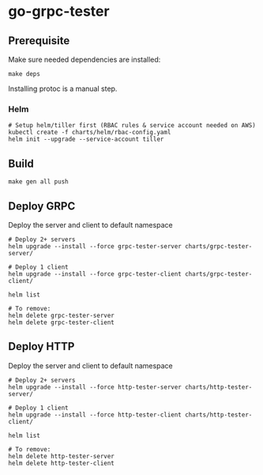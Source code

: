 # go-grpc-tester

## Prerequisite

Make sure needed dependencies are installed:
```
make deps
```
Installing protoc is a manual step.

### Helm
```
# Setup helm/tiller first (RBAC rules & service account needed on AWS)
kubectl create -f charts/helm/rbac-config.yaml
helm init --upgrade --service-account tiller
```


## Build
```
make gen all push
```


## Deploy GRPC

Deploy the server and client to default namespace
```
# Deploy 2+ servers
helm upgrade --install --force grpc-tester-server charts/grpc-tester-server/

# Deploy 1 client
helm upgrade --install --force grpc-tester-client charts/grpc-tester-client/

helm list

# To remove:
helm delete grpc-tester-server
helm delete grpc-tester-client
```

## Deploy HTTP

Deploy the server and client to default namespace
```
# Deploy 2+ servers
helm upgrade --install --force http-tester-server charts/http-tester-server/

# Deploy 1 client
helm upgrade --install --force http-tester-client charts/http-tester-client/

helm list

# To remove:
helm delete http-tester-server
helm delete http-tester-client
```
